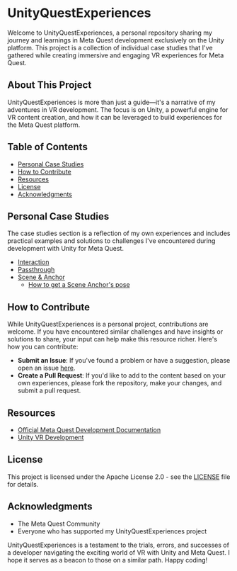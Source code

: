 # UnityQuestExperiences

Welcome to UnityQuestExperiences, a personal repository sharing my journey and learnings in Meta Quest development exclusively on the Unity platform. This project is a collection of individual case studies that I've gathered while creating immersive and engaging VR experiences for Meta Quest.

## About This Project

UnityQuestExperiences is more than just a guide—it's a narrative of my adventures in VR development. The focus is on Unity, a powerful engine for VR content creation, and how it can be leveraged to build experiences for the Meta Quest platform.

## Table of Contents

- [Personal Case Studies](#personal-case-studies)
- [How to Contribute](#how-to-contribute)
- [Resources](#resources)
- [License](#license)
- [Acknowledgments](#acknowledgments)

## Personal Case Studies

The case studies section is a reflection of my own experiences and includes practical examples and solutions to challenges I've encountered during development with Unity for Meta Quest.

- [Interaction]()
- [Passthrough]()
- [Scene & Anchor]()
  - [How to get a Scene Anchor's pose](PersonalCaseStudies/SceneManagement/GetSceneAnchorPose.md)

## How to Contribute

While UnityQuestExperiences is a personal project, contributions are welcome. If you have encountered similar challenges and have insights or solutions to share, your input can help make this resource richer. Here's how you can contribute:

- **Submit an Issue**: If you've found a problem or have a suggestion, please open an issue [here](https://github.com/your-username/UnityQuestExperiences/issues).
- **Create a Pull Request**: If you'd like to add to the content based on your own experiences, please fork the repository, make your changes, and submit a pull request.

## Resources

- [Official Meta Quest Development Documentation](https://developer.oculus.com/)
- [Unity VR Development](https://unity.com/solutions/virtual-reality)

## License

This project is licensed under the Apache License 2.0 - see the [LICENSE](LICENSE) file for details.

## Acknowledgments

- The Meta Quest Community
- Everyone who has supported my UnityQuestExperiences project

UnityQuestExperiences is a testament to the trials, errors, and successes of a developer navigating the exciting world of VR with Unity and Meta Quest. I hope it serves as a beacon to those on a similar path. Happy coding!
